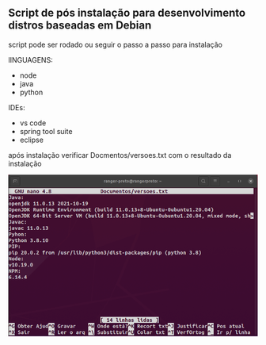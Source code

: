 ## Script de pós instalação para desenvolvimento distros baseadas em Debian 

script pode ser rodado ou seguir o passo a passo para instalação

lINGUAGENS:
- node
- java
- python

IDEs:
- vs code
- spring tool suite
- eclipse

após instalação verificar Docmentos/versoes.txt com o resultado da instalação

![Alt text](result-install.png?raw=true "Resultado da instalação")

